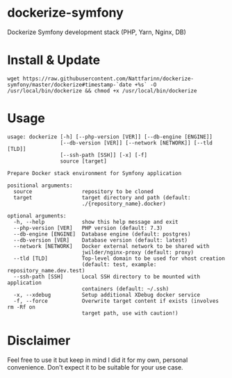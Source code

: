# dockerize-symfony
Dockerize Symfony development stack (PHP, Yarn, Nginx, DB)

# Install & Update

```
wget https://raw.githubusercontent.com/Nattfarinn/dockerize-symfony/master/dockerize#timestamp-`date +%s` -O /usr/local/bin/dockerize && chmod +x /usr/local/bin/dockerize
```

# Usage

```
usage: dockerize [-h] [--php-version [VER]] [--db-engine [ENGINE]]
                 [--db-version [VER]] [--network [NETWORK]] [--tld [TLD]]
                 [--ssh-path [SSH]] [-x] [-f]
                 source [target]

Prepare Docker stack environment for Symfony application

positional arguments:
  source                repository to be cloned
  target                target directory and path (default:
                        ./{repository_name}.docker)

optional arguments:
  -h, --help            show this help message and exit
  --php-version [VER]   PHP version (default: 7.3)
  --db-engine [ENGINE]  Database engine (default: postgres)
  --db-version [VER]    Database version (default: latest)
  --network [NETWORK]   Docker external network to be shared with
                        jwilder/nginx-proxy (default: proxy)
  --tld [TLD]           Top-level domain to be used for vhost creation
                        (default: test, example: repository_name.dev.test)
  --ssh-path [SSH]      Local SSH directory to be mounted with application
                        containers (default: ~/.ssh)
  -x, --xdebug          Setup additional XDebug docker service
  -f, --force           Overwrite target content if exists (involves rm -Rf on
                        target path, use with caution!)
```

# Disclaimer
Feel free to use it but keep in mind I did it for my own, personal convenience. Don't expect it to be suitable for your use case.
